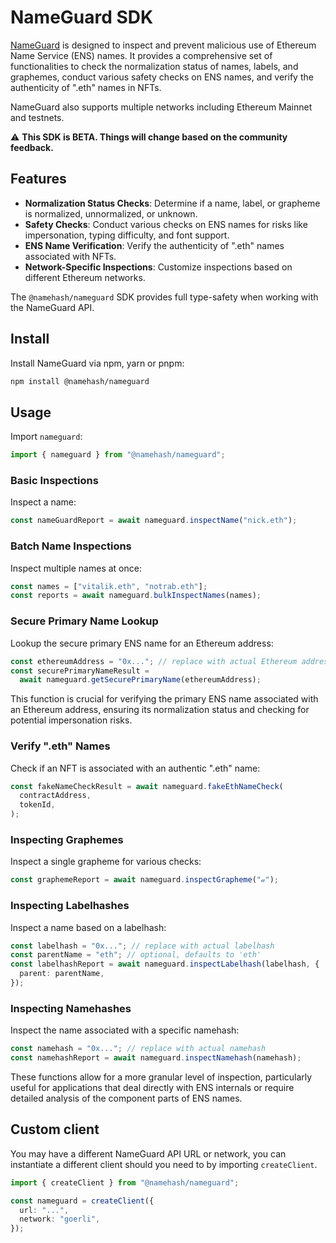 # NameGuard SDK

[NameGuard](https://nameguard.io) is designed to inspect and prevent malicious use of Ethereum Name Service (ENS) names. It provides a comprehensive set of functionalities to check the normalization status of names, labels, and graphemes, conduct various safety checks on ENS names, and verify the authenticity of ".eth" names in NFTs.

NameGuard also supports multiple networks including Ethereum Mainnet and testnets.

⚠️ **This SDK is BETA. Things will change based on the community feedback.**

## Features

- **Normalization Status Checks**: Determine if a name, label, or grapheme is normalized, unnormalized, or unknown.
- **Safety Checks**: Conduct various checks on ENS names for risks like impersonation, typing difficulty, and font support.
- **ENS Name Verification**: Verify the authenticity of ".eth" names associated with NFTs.
- **Network-Specific Inspections**: Customize inspections based on different Ethereum networks.

The `@namehash/nameguard` SDK provides full type-safety when working with the NameGuard API.

## Install

Install NameGuard via npm, yarn or pnpm:

```bash
npm install @namehash/nameguard
```

## Usage

Import `nameguard`:

```ts
import { nameguard } from "@namehash/nameguard";
```

### Basic Inspections

Inspect a name:

```ts
const nameGuardReport = await nameguard.inspectName("nick.eth");
```

### Batch Name Inspections

Inspect multiple names at once:

```ts
const names = ["vitalik.eth", "notrab.eth"];
const reports = await nameguard.bulkInspectNames(names);
```

### Secure Primary Name Lookup

Lookup the secure primary ENS name for an Ethereum address:

```ts
const ethereumAddress = "0x..."; // replace with actual Ethereum address
const securePrimaryNameResult =
  await nameguard.getSecurePrimaryName(ethereumAddress);
```

This function is crucial for verifying the primary ENS name associated with an Ethereum address, ensuring its normalization status and checking for potential impersonation risks.

### Verify ".eth" Names

Check if an NFT is associated with an authentic ".eth" name:

```ts
const fakeNameCheckResult = await nameguard.fakeEthNameCheck(
  contractAddress,
  tokenId,
);
```

### Inspecting Graphemes

Inspect a single grapheme for various checks:

```ts
const graphemeReport = await nameguard.inspectGrapheme("𝒶");
```

### Inspecting Labelhashes

Inspect a name based on a labelhash:

```ts
const labelhash = "0x..."; // replace with actual labelhash
const parentName = "eth"; // optional, defaults to 'eth'
const labelhashReport = await nameguard.inspectLabelhash(labelhash, {
  parent: parentName,
});
```

### Inspecting Namehashes

Inspect the name associated with a specific namehash:

```ts
const namehash = "0x..."; // replace with actual namehash
const namehashReport = await nameguard.inspectNamehash(namehash);
```

These functions allow for a more granular level of inspection, particularly useful for applications that deal directly with ENS internals or require detailed analysis of the component parts of ENS names.

## Custom client

You may have a different NameGuard API URL or network, you can instantiate a different client should you need to by importing `createClient`.

```ts
import { createClient } from "@namehash/nameguard";

const nameguard = createClient({
  url: "...",
  network: "goerli",
});
```
